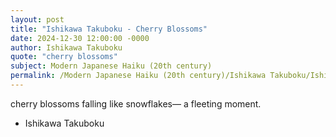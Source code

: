 ```yaml
---
layout: post
title: "Ishikawa Takuboku - Cherry Blossoms"
date: 2024-12-30 12:00:00 -0000
author: Ishikawa Takuboku
quote: "cherry blossoms"
subject: Modern Japanese Haiku (20th century)
permalink: /Modern Japanese Haiku (20th century)/Ishikawa Takuboku/Ishikawa Takuboku - Cherry Blossoms
---
```


cherry blossoms
falling like snowflakes—
a fleeting moment.


- Ishikawa Takuboku
